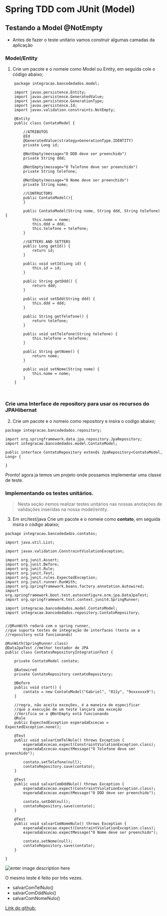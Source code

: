 # Spring TDD com JUnit (Model)

## Testando a Model @NotEmpty

- Antes de fazer o teste unitário vamos construir algumas camadas da aplicação

### Model/Entity 

 1. Crie um pacote e o nomeie como Model ou Entity, em seguida cole o código abaixo;
 
```
    package integracao.bancodedados.model;
    
    import javax.persistence.Entity;
    import javax.persistence.GeneratedValue;
    import javax.persistence.GenerationType;
    import javax.persistence.Id;
    import javax.validation.constraints.NotEmpty;
    
    @Entity
    public class ContatoModel {
    
    	//ATRIBUTOS
    	@Id
    	@GeneratedValue(strategy=GenerationType.IDENTITY)
    	private Long id;
    	
    	@NotEmpty(message="O DDD deve ser preenchido")
    	private String ddd;
    	
    	@NotEmpty(message="O Telefone deve ser preenchido")
    	private String telefone;
    	
    	@NotEmpty(message="O Nome deve ser preenchido")
    	private String nome;
    
    	//CONTRUCTORS
    	public ContatoModel(){
    	}
    	
    	public ContatoModel(String nome, String ddd, String telefone) {
    		this.nome = nome;
    		this.ddd = ddd;
    		this.telefone = telefone;
    	}
    	
    	//GETTERS AND SETTERS
    	public Long getId() {
    		return id;
    	}
    
    	public void setId(Long id) {
    		this.id = id;
    	}
    
    	public String getDdd() {
    		return ddd;
    	}
    
    	public void setDdd(String ddd) {
    		this.ddd = ddd;
    	}
    
    	public String getTelefone() {
    		return telefone;
    	}
    
    	public void setTelefone(String telefone) {
    		this.telefone = telefone;
    	}
    
    	public String getNome() {
    		return nome;
    	}
    
    	public void setNome(String nome) {
    		this.nome = nome;
    	}
    } 



````````


### Crie uma Interface de repository para usar os recursos do JPAHibernat

2. Crie um pacote e o nomeio como repository e insira o codigo abaixo;

```
package integracao.bancodedados.repository;

import org.springframework.data.jpa.repository.JpaRepository;
import integracao.bancodedados.model.ContatoModel;

public interface ContatoRepository extends JpaRepository<ContatoModel, Long> {

}

`````

Pronto! agora ja temos um projeto onde possamos implementar uma classe de teste.

### Implementando os testes unitários.

> Nesta seção iremos realizar testes unitários nas nossas anotações de
> validações inseridas na nossa model/entity.

3. Em src/test/java Crie um pacote e o nomeie como **contato**, em seguida insira o código abaixo;

````
package integracao.bancodedados.contatos;

import java.util.List;

import javax.validation.ConstraintViolationException;

import org.junit.Assert;
import org.junit.Before;
import org.junit.Rule;
import org.junit.Test;
import org.junit.rules.ExpectedException;
import org.junit.runner.RunWith;
import org.springframework.beans.factory.annotation.Autowired;
import org.springframework.boot.test.autoconfigure.orm.jpa.DataJpaTest;
import org.springframework.test.context.junit4.SpringRunner;

import integracao.bancodedados.model.ContatoModel;
import integracao.bancodedados.repository.ContatoRepository;


//@RunWith rodará com o spring runner,
//que suporta testes de integração de interfaces (testa se a 
//repository está funcionando)

@RunWith(SpringRunner.class)
@DataJpaTest //melhor testador de JPA
public class ContatosRepositoryIntegrationTest {

	private ContatoModel contato;
	
	@Autowired
	private ContatoRepository contatoRepository;
	
	@Before
	public void start() {
		contato = new ContatoModel("Gabriel", "011y", "9xxxxxxx9");
	}
	
	//regra, não aceita exceções, é a maneira de especificar
	//que a execução de um teste lançará uma exceção
	//Verifica se o @NotEmpty está funcionando
	@Rule
	public ExpectedException esperadaExcecao = ExpectedException.none();
	
	@Test
	public void salvarComTelNulo() throws Exception {
		esperadaExcecao.expect(ConstraintViolationException.class);
		esperadaExcecao.expectMessage("O Telefone deve ser preenchido");
		
		contato.setTelefone(null);
		contatoRepository.save(contato);
	}
	
	@Test
	public void salvarComDddNulo() throws Exception {
		esperadaExcecao.expect(ConstraintViolationException.class);
		esperadaExcecao.expectMessage("O DDD deve ser preenchido");
		
		contato.setDdd(null);
		contatoRepository.save(contato);
	}
	
	@Test
	public void salvarComNomeNulo() throws Exception {
		esperadaExcecao.expect(ConstraintViolationException.class);
		esperadaExcecao.expectMessage("O Nome deve ser preenchido");
		
		contato.setNome(null);
		contatoRepository.save(contato);
	}
	
}
````

![enter image description here](https://i.imgur.com/JCLImsl.png)


O mesmo teste é feito por três vezes.

 - salvarComTelNulo()
 - salvarComDddNulo()
 - salvarComNomeNulo()


[Link do github:](https://github.com/conteudoGeneration/TddWithJUnit-Spring) 
